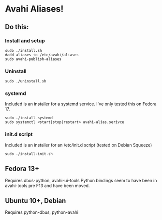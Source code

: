 Avahi Aliases!
==============

Do this:
--------

### Install and setup

    sudo ./install.sh
    #add aliases to /etc/avahi/aliases
    sudo avahi-publish-aliases

### Uninstall

    sudo ./uninstall.sh

### systemd

Included is an installer for a systemd service. I've only tested this on Fedora 17.

    sudo ./install-systemd
    sudo systemctl <start|stop|restart> avahi-alias.serivce

### init.d script

Included is an installer for an /etc/init.d script (tested on Debian Squeeze)

	sudo ./install-init.sh
		

Fedora 13+
----------
Requires dbus-python, avahi-ui-tools
Python bindings seem to have been in avahi-tools pre F13 and have been moved.

Ubuntu 10+, Debian
------------------
Requires python-dbus, python-avahi

